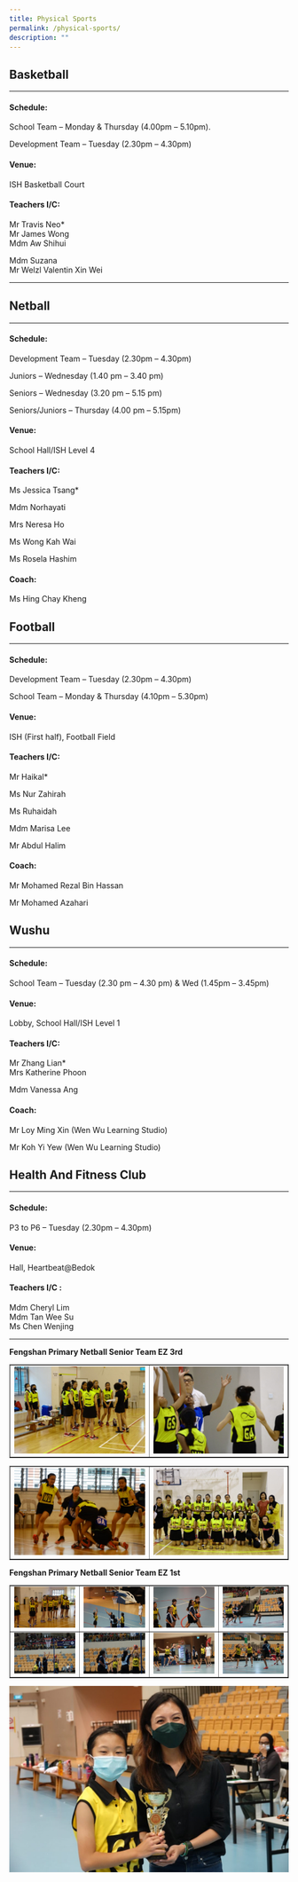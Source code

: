 ```yaml
---
title: Physical Sports
permalink: /physical-sports/
description: ""
---
```

## Basketball
--------------

#### Schedule:

School Team – Monday & Thursday (4.00pm – 5.10pm).

Development Team – Tuesday (2.30pm – 4.30pm)

#### Venue:

ISH Basketball Court

#### Teachers I/C:

Mr Travis Neo\*  
Mr James Wong  
Mdm Aw Shihui

Mdm Suzana  
Mr Welzl Valentin Xin Wei

* * *

## Netball
-----------

#### Schedule:

Development Team – Tuesday (2.30pm – 4.30pm)

Juniors – Wednesday (1.40 pm – 3.40 pm)

Seniors – Wednesday (3.20 pm – 5.15 pm)

Seniors/Juniors – Thursday (4.00 pm – 5.15pm)

#### Venue:

School Hall/ISH Level 4

#### Teachers I/C:

Ms Jessica Tsang\*

Mdm Norhayati

Mrs Neresa Ho

Ms Wong Kah Wai

Ms Rosela Hashim

#### Coach:

Ms Hing Chay Kheng



## Football
--------

#### Schedule:

Development Team – Tuesday (2.30pm – 4.30pm)

School Team – Monday & Thursday (4.10pm – 5.30pm) 

#### Venue:

ISH (First half), Football Field

#### Teachers I/C:

Mr Haikal\*

Ms Nur Zahirah

Ms Ruhaidah

Mdm Marisa Lee

Mr Abdul Halim

#### Coach:

Mr Mohamed Rezal Bin Hassan

Mr Mohamed Azahari



## Wushu
-----

#### Schedule:

School Team – Tuesday (2.30 pm – 4.30 pm) & Wed (1.45pm – 3.45pm)

#### Venue:

Lobby, School Hall/ISH Level 1

#### Teachers I/C:

Mr Zhang Lian\*  
Mrs Katherine Phoon

Mdm Vanessa Ang

#### Coach:

Mr Loy Ming Xin (Wen Wu Learning Studio)

Mr Koh Yi Yew (Wen Wu Learning Studio)



## Health And Fitness Club
-----------------------

#### Schedule:

P3 to P6 – Tuesday (2.30pm – 4.30pm)

#### Venue:

Hall, Heartbeat@Bedok

#### Teachers I/C :

Mdm Cheryl Lim
<br>Mdm Tan Wee Su  
Ms Chen Wenjing
<hr>
<p><strong>Fengshan Primary Netball Senior Team EZ 3rd</strong></p>
<table style="border-collapse: collapse; width: 100%;" border="1">
<tbody>
<tr>
<td style="width: 50%;"><img src="/images/ps1.jpg"></td>
<td style="width: 50%;"><img src="/images/ps2.jpg"></td>
</tr>
</tbody>
</table>
<table style="border-collapse: collapse; width: 100%;" border="1">
<tbody>
<tr>
<td style="width: 50%;"><img src="/images/ps4.jpg"></td>
<td style="width: 50%;"><img src="/images/ps5.jpg"></td>
</tr>
</tbody>
</table>
<p><strong>Fengshan Primary Netball Senior Team EZ 1st</strong></p>
<table style="border-collapse: collapse; width: 100%;" border="1">
<tbody>
<tr>
<td style="width: 25%;"><img src="/images/ps6.jpg"></td>
<td style="width: 25%;"><img src="/images/ps7.jpg"></td>
<td style="width: 25%;"><img src="/images/ps8.jpg"></td>
<td style="width: 25%;"><img src="/images/ps9.jpg"></td>
</tr>
<tr>
<td style="width: 25%;"><img src="/images/ps10.jpg"></td>
<td style="width: 25%;"><img src="/images/ps11.jpg"></td>
<td style="width: 25%;"><img src="/images/ps12.jpg"></td>
<td style="width: 25%;"><img src="/images/ps13.jpg"></td>
</tr>
</tbody>
</table>
<img src="/images/ps14.jpg">